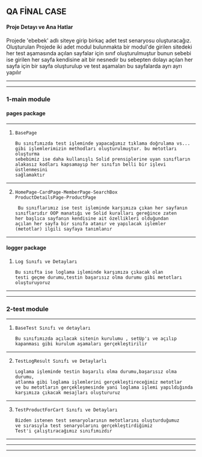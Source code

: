 ## QA FİNAL CASE

#### Proje Detayı ve Ana Hatlar
 
Projede 'ebebek' adlı siteye girip birkaç adet test senaryosu 
oluşturacağız.
Oluşturulan Projede iki adet modul bulunmakta bir modul'de
girilen sitedeki her test aşamasında açılan sayfalar için sınıf
oluşturulmuştur bunun sebebi ise girilen her sayfa kendisine ait
bir nesnedir bu sebepten dolayı açılan her sayfa için bir sayfa oluşturulup
ve test aşamaları bu sayfalarda ayrı ayrı yapılır

---

---


### 1-main module
#### pages package

--- 
1) ```
   BasePage
   ```
   ```
   Bu sınıfımızda test işleminde yapacağımız tıklama doğrulama vs...
   gibi işlemlerimizin methodları oluşturulmuştur. bu metotları oluşturma
   sebebimiz ise daha kullanışlı Solid prensiplerine uyan sınıfların
   alakasız kodları kapsamayıp her sınıfın belli bir işlevi üstlenmesini
   sağlamaktır

   ```
   
---

2) ```
   HomePage-CardPage-MemberPage-SearchBox
   ProductDetailsPage-ProductPage
   ```
   ```
    Bu sınıflarımız ise test işleminde karşımıza çıkan her sayfanın
   sınıflarıdır OOP manatığı ve Solid kuralları gereğince zaten 
   her başlıca sayfanın kendisine ait özellikleri olduğundan
   açılan her sayfa bir sınıfa atanır ve yapılacak işlemler
   (metotlar) ilgili sayfaya tanımlanır 
   ```

---

#### logger package
1) ```
   Log Sınıfı ve Detayları
   ```
   ```
   Bu sınıfta ise loglama işleminde karşımıza çıkacak olan 
   testi geçme durumu,testin başarısız olma durumu gibi metotları
   oluşturuyoruz
   ```
---

--- 

### 2-test module

---

1) ```
   BaseTest Sınıfı ve detayları
   ```
   ```
   Bu sınıfımızda açılacak sitenin kurulumu , setUp'ı ve açılıp
   kapanması gibi kurulum aşamaları gerçekleştirilir
   ```
---

2) ```
   TestLogResult Sınıfı ve Detaylarlı
   ```
   ```
   Loglama işleminde testin başarılı olma durumu,başarısız olma durumu,
   atlanma gibi loglama işlemlerini gerçekleştireceğimiz metotlar
   ve bu metotların gerçekleşmesinde yani loglama işlemi yapıldığında
   karşımıza çıkacak mesajları oluştururuz
   
   ```
   
---

3) ```
   TestProductForCart Sınıfı ve Detayları
   ```
   ```
   Bizden istenen test senaryolarının metotlarını oluşturduğumuz 
   ve sırasıyla test senaryolarını gerçekleştirdiğimiz 
   Test'i çalıştıracağımız sınıfımızdır
   ```
---

---

---